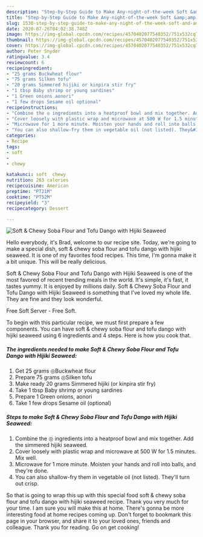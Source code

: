 ```yaml
---
description: "Step-by-Step Guide to Make Any-night-of-the-week Soft &amp;amp; Chewy Soba Flour and Tofu Dango with Hijiki Seaweed"
title: "Step-by-Step Guide to Make Any-night-of-the-week Soft &amp;amp; Chewy Soba Flour and Tofu Dango with Hijiki Seaweed"
slug: 1530-step-by-step-guide-to-make-any-night-of-the-week-soft-and-amp-chewy-soba-flour-and-tofu-dango-with-hijiki-seaweed
date: 2020-07-26T04:02:38.748Z
image: https://img-global.cpcdn.com/recipes/4570402077540352/751x532cq70/soft-chewy-soba-flour-and-tofu-dango-with-hijiki-seaweed-recipe-main-photo.jpg
thumbnail: https://img-global.cpcdn.com/recipes/4570402077540352/751x532cq70/soft-chewy-soba-flour-and-tofu-dango-with-hijiki-seaweed-recipe-main-photo.jpg
cover: https://img-global.cpcdn.com/recipes/4570402077540352/751x532cq70/soft-chewy-soba-flour-and-tofu-dango-with-hijiki-seaweed-recipe-main-photo.jpg
author: Peter Snyder
ratingvalue: 3.4
reviewcount: 6
recipeingredient:
- "25 grams Buckwheat flour"
- "75 grams Silken tofu"
- "20 grams Simmered hijiki or kinpira stir fry"
- "1 tbsp Baby shrimp or young sardines"
- "1 Green onions aonori"
- "1 few drops Sesame oil optional"
recipeinstructions:
- "Combine the ◎ ingredients into a heatproof bowl and mix together. Add the simmered hijiki seaweed."
- "Cover loosely with plastic wrap and microwave at 500 W for 1.5 minutes. Mix well."
- "Microwave for 1 more minute. Moisten your hands and roll into balls, and they&#39;re done."
- "You can also shallow-fry them in vegetable oil (not listed). They&#39;ll turn out crisp."
categories:
- Recipe
tags:
- soft
- 
- chewy

katakunci: soft  chewy 
nutrition: 263 calories
recipecuisine: American
preptime: "PT21M"
cooktime: "PT52M"
recipeyield: "3"
recipecategory: Dessert

---
```



![Soft &amp; Chewy Soba Flour and Tofu Dango with Hijiki Seaweed](https://img-global.cpcdn.com/recipes/4570402077540352/751x532cq70/soft-chewy-soba-flour-and-tofu-dango-with-hijiki-seaweed-recipe-main-photo.jpg)

Hello everybody, it's Brad, welcome to our recipe site. Today, we're going to make a special dish, soft &amp; chewy soba flour and tofu dango with hijiki seaweed. It is one of my favorites food recipes. This time, I'm gonna make it a bit unique. This will be really delicious.

Soft &amp; Chewy Soba Flour and Tofu Dango with Hijiki Seaweed is one of the most favored of recent trending meals in the world. It's simple, it's fast, it tastes yummy. It is enjoyed by millions daily. Soft &amp; Chewy Soba Flour and Tofu Dango with Hijiki Seaweed is something that I've loved my whole life. They are fine and they look wonderful.

Free Soft Server - Free Soft.


To begin with this particular recipe, we must first prepare a few components. You can have soft &amp; chewy soba flour and tofu dango with hijiki seaweed using 6 ingredients and 4 steps. Here is how you cook that.

<!--inarticleads1-->

##### The ingredients needed to make Soft &amp; Chewy Soba Flour and Tofu Dango with Hijiki Seaweed:

1. Get 25 grams ◎Buckwheat flour
1. Prepare 75 grams ◎Silken tofu
1. Make ready 20 grams Simmered hijiki (or kinpira stir fry)
1. Take 1 tbsp Baby shrimp or young sardines
1. Prepare 1 Green onions, aonori
1. Take 1 few drops Sesame oil (optional)




<!--inarticleads2-->

##### Steps to make Soft &amp; Chewy Soba Flour and Tofu Dango with Hijiki Seaweed:

1. Combine the ◎ ingredients into a heatproof bowl and mix together. Add the simmered hijiki seaweed.
1. Cover loosely with plastic wrap and microwave at 500 W for 1.5 minutes. Mix well.
1. Microwave for 1 more minute. Moisten your hands and roll into balls, and they&#39;re done.
1. You can also shallow-fry them in vegetable oil (not listed). They&#39;ll turn out crisp.




So that is going to wrap this up with this special food soft &amp; chewy soba flour and tofu dango with hijiki seaweed recipe. Thank you very much for your time. I am sure you will make this at home. There's gonna be more interesting food at home recipes coming up. Don't forget to bookmark this page in your browser, and share it to your loved ones, friends and colleague. Thank you for reading. Go on get cooking!
